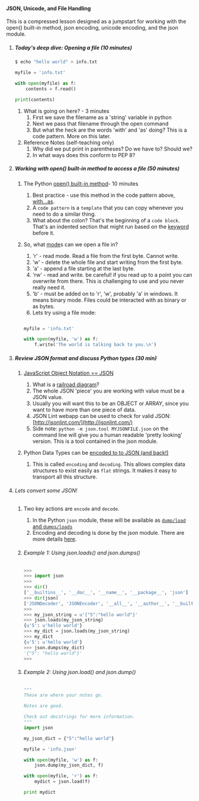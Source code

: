

#### JSON, Unicode, and File Handling

This is a compressed lesson designed as a jumpstart for working with the open() built-in method, json encoding, unicode encoding, and the json module.


1. ##### Today's deep dive: Opening a file (10 minutes)

    ```bash
    $ echo "hello world" > info.txt
    ```

    ```python
    myfile = 'info.txt'

    with open(myfile) as f:
        contents = f.read()

    print(contents)
    ```

    1. What is going on here? - 3 minutes
        1. First we save the filename as a 'string' variable in python
        2. Next we pass that filename through the open command
        3. But what the heck are the words 'with' and 'as' doing? This is a code pattern. More on this later.
    2. Reference Notes (self-teaching only)
        1. Why did we put print in parentheses? Do we have to? Should we?
        2. In what ways does this conform to PEP 8?


2. ##### Working with open() built-in method to access a file (50 minutes)

    1. The Python [open() built-in method](https://docs.python.org/2/library/functions.html#open)- 10 minutes
        1. Best practice - use this method in the code pattern above, [with...as](https://docs.python.org/2/reference/compound_stmts.html#the-with-statement).
        2. A `code pattern` is a `template` that you can copy whenever you need to do a similar thing.
        3. What about the colon? That's the beginning of a `code block`. That's an indented section that might run based on the [keyword](https://docs.python.org/2/library/keyword.html) before it.

    2. So, what [mode](https://docs.python.org/2/library/functions.html#open)s can we open a file in?
        1. 'r' - read mode. Read a file from the first byte. Cannot write.
        2. 'w' - delete the whole file and start writing from the first byte.
        3. 'a' - append a file starting at the last byte.
        4. 'rw' - read and write. be careful! if you read up to a point you can overwrite from there. This is challenging to use and you never really need it.
        5. 'b' - must be added on to 'r', 'w', probably 'a' in windows. It means binary mode. Files could be interacted with as binary or as bytes.
		6. Lets try using a file mode:
		```python

		myfile = 'info.txt'

		with open(myfile, 'w') as f:
			f.write('The world is talking back to you.\n')

		```

3. ##### Review JSON format and discuss Python types (30 min)

    1. [JavaScript Object Notation == JSON](http://www.json.org/)
        1. What is a [railroad diagram](https://en.wikipedia.org/wiki/Syntax_diagram)?
        2. The whole JSON 'piece' you are working with value must be a JSON value.
        3. Usually you will want this to be an OBJECT or ARRAY, since you want to have more than one piece of data.
        4. JSON Lint webapp can be used to check for valid JSON: [http://jsonlint.com/](http://jsonlint.com/)
        5. Side note: `python -m json.tool MYJSONFILE.json` on the command line will give you a human readable 'pretty looking' version. This is a tool contained in the json module.

    2. Python Data Types can be [encoded to to JSON (and back!)](https://docs.python.org/2/library/json.html#encoders-and-decoders)
        1. This is called `encoding` and `decoding`. This allows complex data structures to exist easily as `flat` strings. It makes it easy to transport all this structure.

4. ###### Lets convert some JSON!
    1. Two key actions are `encode` and `decode`. 
        1. In the Python `json` module, these will be available as [`dump/load` and `dumps/loads`](https://docs.python.org/2/library/json.html#basic-usage)
        2. Encoding and decoding is done by the json module. There are more details [here](https://docs.python.org/2/library/json.html#encoders-and-decoders).


    2. ###### Example 1: Using json.loads() and json.dumps()

        ``` Python
        >>>
        >>> import json
        >>>
        >>> dir()
        ['__builtins__', '__doc__', '__name__', '__package__', 'json']
        >>> dir(json)
        ['JSONDecoder', 'JSONEncoder', '__all__', '__author__', '__builtins__', '__doc__', '__file__', '__name__', '__package__', '__path__', '__version__', '_default_decoder', '_default_encoder', 'decoder', 'dump', 'dumps', 'encoder', 'load', 'loads', 'scanner']
        >>>
        >>> my_json_string = u'{"5":"hello world"}'
        >>> json.loads(my_json_string)
        {u'5': u'hello world'}
        >>> my_dict = json.loads(my_json_string)
        >>> my_dict
        {u'5': u'hello world'}
        >>> json.dumps(my_dict)
        '{"5": "hello world"}'
        >>>
        ```

    3. ###### Example 2: Using json.load() and json.dump()

        ``` Python
        """
        These are where your notes go.

        Notes are good.

        Check out docstrings for more information.
        """
        import json

        my_json_dict = {"5":"hello world"}

        myfile = 'info.json'

        with open(myfile, 'w') as f:
            json.dump(my_json_dict, f)

        with open(myfile, 'r') as f:
            mydict = json.load(f)

        print mydict
        ```

